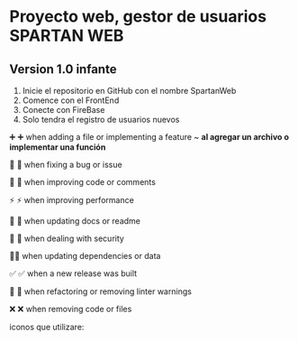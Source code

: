 # Proyecto web, gestor de usuarios SPARTAN WEB

## Version 1.0 infante

1. Inicie el repositorio en GitHub con el nombre SpartanWeb
2. Comence con el FrontEnd
3. Conecte con FireBase
4. Solo tendra el registro de usuarios nuevos

➕ :heavy_plus_sign: when adding a file or implementing a feature  ~ **al agregar un archivo o implementar una función**

🔨 :hammer: when fixing a bug or issue

💚 :green_heart: when improving code or comments

⚡ :zap: when improving performance

📜 :scroll: when updating docs or readme

🔑 :key: when dealing with security

🔁:repeat: when updating dependencies or data

✅ :white_check_mark: when a new release was built

👕 :shirt: when refactoring or removing linter warnings

❌ :x: when removing code or files

<!-- Hacer push al repositorio  git push -u original master -->

iconos que utilizare:

<!-- <span class="material-icons"> NOMBRE DEL ICONO </span> -->
<!-- <i class="material-icons"> NOMBRE DEL ICONO </i> -->
<!-- search -->
<!-- face -->
<!-- content_copy -->
<!-- add_shopping_cart -->
<!-- more_vert -->
<!-- close -->
<!-- call -->
<!-- home -->
<!-- location_on -->
<!-- today -->
<!-- keyboard_arrow_up -->
<!-- keyboard_arrow_down -->
<!-- delete -->
<!-- create -->

